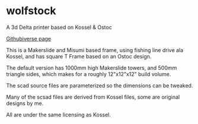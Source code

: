 wolfstock
=========

A 3d Delta printer based on Kossel &amp; Ostoc

[Githubiverse page](http://wolfmanjm.github.com/wolfstock)

This is a Makerslide and Misumi based frame, using fishing line drive
ala Kossel, and has square T Frame based on an Ostoc design.

The default version has 1000mm high Makerslide towers, and 500mm
triangle sides, which makes for a roughly 12"x12"x12" build volume.

The scad source files are parameterized so the dimensions can be
tweaked.

Many of the scsad files are derived from Kossel files, some are
original designs by me.

All are under the same licensing as Kossel.

